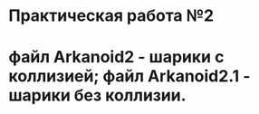 # Практическая работа №2
# файл Arkanoid2 - шарики с коллизией; файл Arkanoid2.1 - шарики без коллизии.

